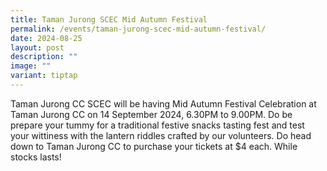```yaml
---
title: Taman Jurong SCEC Mid Autumn Festival
permalink: /events/taman-jurong-scec-mid-autumn-festival/
date: 2024-08-25
layout: post
description: ""
image: ""
variant: tiptap
---
```

<p>Taman Jurong CC SCEC will be having Mid Autumn Festival Celebration at
Taman Jurong CC on 14 September 2024, 6.30PM to 9.00PM. Do be prepare your
tummy for a traditional festive snacks tasting fest and test your wittiness
with the lantern riddles crafted by our volunteers. Do head down to Taman
Jurong CC to purchase your tickets at $4 each. While stocks lasts!</p>